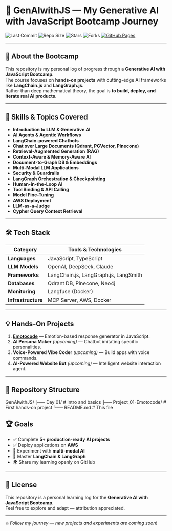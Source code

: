 # 🚀 GenAIwithJS — My Generative AI with JavaScript Bootcamp Journey

![Last Commit](https://img.shields.io/github/last-commit/Xta1neR/GenAIwithJS?style=for-the-badge&color=green)
![Repo Size](https://img.shields.io/github/repo-size/Xta1neR/GenAIwithJS?style=for-the-badge&color=blue)
![Stars](https://img.shields.io/github/stars/Xta1neR/GenAIwithJS?style=for-the-badge&color=yellow)
![Forks](https://img.shields.io/github/forks/Xta1neR/GenAIwithJS?style=for-the-badge&color=orange)
[![GitHub Pages](https://img.shields.io/badge/View%20Live%20Demo-black?style=for-the-badge&logo=github)](https://github.com/Xta1neR/GenAIwithJS)

---

## 📖 About the Bootcamp

This repository is my personal log of progress through a **Generative AI with JavaScript Bootcamp**.  
The course focuses on **hands-on projects** with cutting-edge AI frameworks like **LangChain.js** and **LangGraph.js**.  
Rather than deep mathematical theory, the goal is **to build, deploy, and iterate real AI products**.

---

## 🎯 Skills & Topics Covered

- **Introduction to LLM & Generative AI**
- **AI Agents & Agentic Workflows**
- **LangChain-powered Chatbots**
- **Chat over Large Documents (Qdrant, PGVector, Pinecone)**
- **Retrieval-Augmented Generation (RAG)**
- **Context-Aware & Memory-Aware AI**
- **Document-to-Graph DB & Embeddings**
- **Multi-Modal LLM Applications**
- **Security & Guardrails**
- **LangGraph Orchestration & Checkpointing**
- **Human-in-the-Loop AI**
- **Tool Binding & API Calling**
- **Model Fine-Tuning**
- **AWS Deployment**
- **LLM-as-a-Judge**
- **Cypher Query Context Retrieval**

---

## 🛠 Tech Stack

| Category          | Tools & Technologies |
|-------------------|----------------------|
| **Languages**     | JavaScript, TypeScript |
| **LLM Models**    | OpenAI, DeepSeek, Claude |
| **Frameworks**    | LangChain.js, LangGraph.js, LangSmith |
| **Databases**     | Qdrant DB, Pinecone, Neo4j |
| **Monitoring**    | Langfuse (Docker) |
| **Infrastructure**| MCP Server, AWS, Docker |

---

## 💡 Hands-On Projects

1. **[Emotocode](https://github.com/Xta1neR/GenAIwithJS/tree/main/Project_01-Emotocode)** — Emotion-based response generator in JavaScript.  
2. **AI Persona Maker** *(upcoming)* — Chatbot imitating specific personalities.  
3. **Voice-Powered Vibe Coder** *(upcoming)* — Build apps with voice commands.  
4. **AI-Powered Website Bot** *(upcoming)* — Intelligent website interaction agent.

---

## 📂 Repository Structure

GenAIwithJS/
├── Day 01/ # Intro and basics
├── Project_01-Emotocode/ # First hands-on project
└── README.md # This file


## 🏆 Goals

- ✅ Complete **5+ production-ready AI projects**
- ✅ Deploy applications on **AWS**
- 🔄 Experiment with **multi-modal AI**
- 🎯 Master **LangChain & LangGraph**
- 🌍 Share my learning openly on GitHub

---

## 📜 License

This repository is a personal learning log for the **Generative AI with JavaScript Bootcamp**.  
Feel free to explore and adapt — attribution appreciated.

---

🔥 *Follow my journey — new projects and experiments are coming soon!*  
